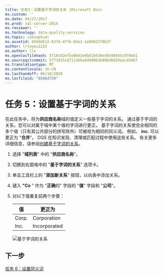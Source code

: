 ```yaml
---
title: 任务5：设置基于字词的关系 |Microsoft Docs
ms.custom: ''
ms.date: 04/27/2017
ms.prod: sql-server-2014
ms.reviewer: ''
ms.technology: data-quality-services
ms.topic: conceptual
ms.assetid: 6569d512-637d-4f7b-82e1-1e8582278b37
author: lrtoyou1223
ms.author: lle
ms.openlocfilehash: 5f10c82ef5e0b63e0b81b630ed0340545c876661
ms.sourcegitcommit: 57f1d15c67113bbadd40861b886d6929aacd3467
ms.translationtype: MT
ms.contentlocale: zh-CN
ms.lasthandoff: 06/18/2020
ms.locfileid: "85064739"
---
```

# <a name="task-5-setting-term-based-relationships"></a>任务 5：设置基于字词的关系
  在此任务中，将为**供应商名称**域的值定义一些基于字词的关系。 通过基于字词的关系，您可以对属于域中某个值的字词进行更正。 基于字词的关系使完全相同的多个值（只有其公共部分的拼写除外）可被视为相同的同义词。 例如， **inc.** 可以更正为 "**合并**"。 DQS 在知识发现、清理或匹配过程中使用这些关系。 有关更多详细信息，请参阅[创建基于字词的关系](https://msdn.microsoft.com/library/hh510404.aspx)。  
  
1.  选择 "**域列表**" 中的 "**供应商名称**"。  
  
2.  切换到右窗格中的 "**基于字词的关系**" 选项卡。  
  
3.  单击工具栏上的 "**添加新关系**" 按钮，以向表中添加关系。  
  
4.  键入 **"Co** " 作为 "**正确**的" 字段的 "**值**" 字段和 "**公司**"。  
  
5.  对以下值重复前两个步骤：  
  
    |值|更正为|  
    |-----------|----------------|  
    |Corp.|Corporation|  
    |Inc.|Incorporated|  
  
     ![基于字词的关系](../../2014/tutorials/media/et-settingtermbasedrelations.jpg "基于字词的关系")  
  
## <a name="next-step"></a>下一步  
 [任务 6：设置同义词](../../2014/tutorials/task-6-setting-synonyms.md)  
  
  
